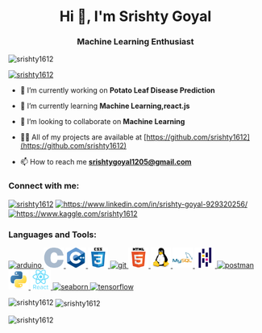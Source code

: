 <h1 align="center">Hi 👋, I'm Srishty Goyal</h1>
<h3 align="center">Machine Learning Enthusiast</h3>

<p align="left"> <img src="https://komarev.com/ghpvc/?username=srishty1612&label=Profile%20views&color=0e75b6&style=flat" alt="srishty1612" /> </p>


<p align="left"> <a href="https://www.linkedin.com/in/srishty-goyal-929320256/" target="_blank"><img src="https://img.shields.io/twitter/follow/srishty1612?logo=twitter&style=for-the-badge" alt="srishty1612" /></a> </p>

- 🔭 I’m currently working on **Potato Leaf Disease Prediction**

- 🌱 I’m currently learning **Machine Learning,react.js**

- 👯 I’m looking to collaborate on **Machine Learning**

- 👨‍💻 All of my projects are available at [https://github.com/srishty1612](https://github.com/srishty1612)

- 📫 How to reach me **srishtygoyal1205@gmail.com**

<h3 align="left">Connect with me:</h3>
<p align="left">
<a href="https://twitter.com/srishty1612" target="blank"><img align="center" src="https://raw.githubusercontent.com/rahuldkjain/github-profile-readme-generator/master/src/images/icons/Social/twitter.svg" alt="srishty1612" height="30" width="40" /></a>
<a href="https://linkedin.com/in/https://www.linkedin.com/in/srishty-goyal-929320256/" target="blank"><img align="center" src="https://raw.githubusercontent.com/rahuldkjain/github-profile-readme-generator/master/src/images/icons/Social/linked-in-alt.svg" alt="https://www.linkedin.com/in/srishty-goyal-929320256/" height="30" width="40" /></a>
<a href="https://kaggle.com/https://www.kaggle.com/srishty1612" target="blank"><img align="center" src="https://raw.githubusercontent.com/rahuldkjain/github-profile-readme-generator/master/src/images/icons/Social/kaggle.svg" alt="https://www.kaggle.com/srishty1612" height="30" width="40" /></a>
</p>

<h3 align="left">Languages and Tools:</h3>
<p align="left"> <a href="https://www.arduino.cc/" target="_blank" rel="noreferrer"> <img src="https://cdn.worldvectorlogo.com/logos/arduino-1.svg" alt="arduino" width="40" height="40"/> </a> <a href="https://www.cprogramming.com/" target="_blank" rel="noreferrer"> <img src="https://raw.githubusercontent.com/devicons/devicon/master/icons/c/c-original.svg" alt="c" width="40" height="40"/> </a> <a href="https://www.w3schools.com/cpp/" target="_blank" rel="noreferrer"> <img src="https://raw.githubusercontent.com/devicons/devicon/master/icons/cplusplus/cplusplus-original.svg" alt="cplusplus" width="40" height="40"/> </a> <a href="https://www.w3schools.com/css/" target="_blank" rel="noreferrer"> <img src="https://raw.githubusercontent.com/devicons/devicon/master/icons/css3/css3-original-wordmark.svg" alt="css3" width="40" height="40"/> </a> <a href="https://git-scm.com/" target="_blank" rel="noreferrer"> <img src="https://www.vectorlogo.zone/logos/git-scm/git-scm-icon.svg" alt="git" width="40" height="40"/> </a> <a href="https://www.w3.org/html/" target="_blank" rel="noreferrer"> <img src="https://raw.githubusercontent.com/devicons/devicon/master/icons/html5/html5-original-wordmark.svg" alt="html5" width="40" height="40"/> </a> <a href="https://www.linux.org/" target="_blank" rel="noreferrer"> <img src="https://raw.githubusercontent.com/devicons/devicon/master/icons/linux/linux-original.svg" alt="linux" width="40" height="40"/> </a> <a href="https://www.mysql.com/" target="_blank" rel="noreferrer"> <img src="https://raw.githubusercontent.com/devicons/devicon/master/icons/mysql/mysql-original-wordmark.svg" alt="mysql" width="40" height="40"/> </a> <a href="https://pandas.pydata.org/" target="_blank" rel="noreferrer"> <img src="https://raw.githubusercontent.com/devicons/devicon/2ae2a900d2f041da66e950e4d48052658d850630/icons/pandas/pandas-original.svg" alt="pandas" width="40" height="40"/> </a> <a href="https://postman.com" target="_blank" rel="noreferrer"> <img src="https://www.vectorlogo.zone/logos/getpostman/getpostman-icon.svg" alt="postman" width="40" height="40"/> </a> <a href="https://www.python.org" target="_blank" rel="noreferrer"> <img src="https://raw.githubusercontent.com/devicons/devicon/master/icons/python/python-original.svg" alt="python" width="40" height="40"/> </a> <a href="https://reactjs.org/" target="_blank" rel="noreferrer"> <img src="https://raw.githubusercontent.com/devicons/devicon/master/icons/react/react-original-wordmark.svg" alt="react" width="40" height="40"/> </a> <a href="https://seaborn.pydata.org/" target="_blank" rel="noreferrer"> <img src="https://seaborn.pydata.org/_images/logo-mark-lightbg.svg" alt="seaborn" width="40" height="40"/> </a> <a href="https://www.tensorflow.org" target="_blank" rel="noreferrer"> <img src="https://www.vectorlogo.zone/logos/tensorflow/tensorflow-icon.svg" alt="tensorflow" width="40" height="40"/> </a> </p>

<p><img align="left" src="https://github-readme-stats.vercel.app/api/top-langs?username=srishty1612&show_icons=true&locale=en&layout=compact" alt="srishty1612" /></p>

<p>&nbsp;<img align="center" src="https://github-readme-stats.vercel.app/api?username=srishty1612&show_icons=true&locale=en" alt="srishty1612" /></p>

<p><img align="center" src="https://github-readme-streak-stats.herokuapp.com/?user=srishty1612&" alt="srishty1612" /></p>
